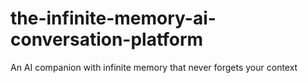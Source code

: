 # the-infinite-memory-ai-conversation-platform
An AI companion with infinite memory that never forgets your context
